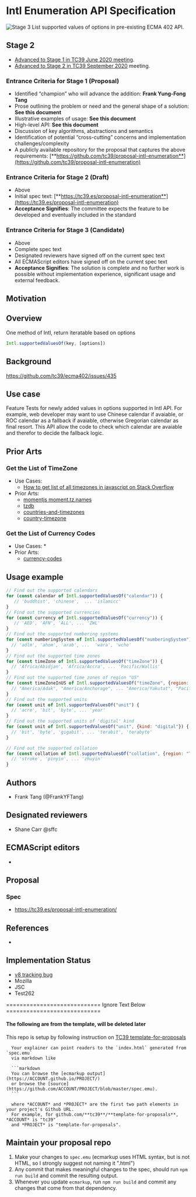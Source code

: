 # Intl Enumeration API Specification

![Stage 3](https://badges.aleen42.com/src/tc39_4.svg)
List supported values of options in pre-existing ECMA 402 API.

## Stage 2
* [Advanced to Stage 1 in TC39 June 2020 meeting](https://docs.google.com/presentation/d/17bkiVWuYxhMc24If72d6oENK3G6G-irO2EB4EEQCgxU/edit#slide=id.g881894be7c_0_156). 
* [Advanced to Stage 2 in TC39 September 2020](https://docs.google.com/presentation/d/1IWOHZVkXL_qbjz4T76bXmtLh7VOrWkT-HJIH2ZwY6NU/edit#slide=id.g96c285a300_1_0) meeting.

### Entrance Criteria for Stage 1 (Proposal)
* Identified “champion” who will advance the addition: **Frank Yung-Fong Tang**
* Prose outlining the problem or need and the general shape of a solution: **See this document**
* Illustrative examples of usage: **See this document**
* High-level API: **See this document**
* Discussion of key algorithms, abstractions and semantics
* Identification of potential “cross-cutting” concerns and implementation challenges/complexity
* A publicly available repository for the proposal that captures the above requirements: [**https://github.com/tc39/proposal-intl-enumeration**](https://github.com/tc39/proposal-intl-enumeration)
### Entrance Criteria for Stage 2 (Draft)
* Above
* Initial spec text: [**https://tc39.es/proposal-intl-enumeration**](https://tc39.es/proposal-intl-enumeration)
* **Acceptance Signifies**: The committee expects the feature to be developed and eventually included in the standard

### Entrance Criteria for Stage 3 (Candidate)
* Above
* Complete spec text
* Designated reviewers have signed off on the current spec text
* All ECMAScript editors have signed off on the current spec text
* **Acceptance Signifies**: The solution is complete and no further work is possible without implementation experience, significant usage and external feedback.

## Motivation


## Overview

One method of Intl, return iteratable based on options

```javascript
Intl.supportedValuesOf(key, [options])
```

## Background

https://github.com/tc39/ecma402/issues/435

## Use case
Feature Tests for newly added values in options supported in Intl API.
For example, web developer may want to use Chinese calendar if avaiable, or ROC calendar as a fallback if avaiable, otherwise Gregorian calendar as final resort. This API allow the code to check which calendar are avaiable and therefor to decide the fallback logic.

## Prior Arts
### Get the List of TimeZone

* Use Cases:
  * [How to get list of all timezones in javascript on Stack Overflow](https://stackoverflow.com/questions/38399465/how-to-get-list-of-all-timezones-in-javascript)
* Prior Arts:
  * [momentjs moment.tz.names](https://momentjs.com/timezone/docs/#/data-loading/getting-zone-names/)
  * [tzdb](https://github.com/vvo/tzdb/)
  * [countries-and-timezones](https://www.npmjs.com/package/countries-and-timezones)
  * [country-timezone](https://www.npmjs.com/package/country-timezone)

### Get the List of Currency Codes

* Use Cases:
  * 
* Prior Arts:
  * [currency-codes](https://www.npmjs.com/package/currency-codes)


## Usage example


```javascript
// Find out the supported calendars
for (const calendar of Intl.supportedValuesOf("calendar")) {
   // 'buddhist', 'chinese',  ... 'islamicc'
}
// Find out the supported currencies
for (const currency of Intl.supportedValuesOf("currency")) {
   // 'AED', 'AFN', 'ALL', ... 'ZWL'
}
// Find out the supported numbering systems
for (const numberingSystem of Intl.supportedValuesOf("numberingSystem")) {
  // 'adlm', 'ahom', 'arab', ...  'wara', 'wcho'
}
// Find out the supported time zones
for (const timeZone of Intl.supportedValuesOf("timeZone")) {
  // 'Africa/Abidjan', 'Africa/Accra', ... 'Pacific/Wallis'
}
// Find out the supported time zones of region "US"
for (const timeZoneInUS of Intl.supportedValuesOf("timeZone", {region: "US")) {
  // "America/Adak", "America/Anchorage", ... "America/Yakutat", "Pacific/Honolulu"
}
// Find out the supported units
for (const unit of Intl.supportedValuesOf("unit") {
  // 'acre', 'bit', 'byte', ... 'year'
}
// Find out the supported units of 'digital' kind
for (const unit of Intl.supportedValuesOf("unit", {kind: "digital"}) {
  // 'bit', 'byte', 'gigabit', ... 'terabit', 'terabyte'
}

// Find out the supported collation
for (const collation of Intl.supportedValuesOf("collation", {region: "TW")}) {
  // 'stroke', 'pinyin', ... 'zhuyin'
}
```


## Authors
* Frank Tang (@FrankYFTang)

## Designated reviewers
* Shane Carr @sffc
## ECMAScript editors
* 

## Proposal

### Spec
* https://tc39.es/proposal-intl-enumeration/

## References
*

## Implementation Status
* [v8 tracking bug](https://bugs.chromium.org/p/v8/issues/detail?id=10743)
* Mozilla
* JSC
* Test262




============================ Ignore Text Below ============================


#### The following are from the template, will be deleted later 

This repo is setup by following instruction on [TC39 template-for-proposals](https://github.com/tc39/template-for-proposals)

      Your explainer can point readers to the `index.html` generated from `spec.emu`
      via markdown like

      ```markdown
      You can browse the [ecmarkup output](https://ACCOUNT.github.io/PROJECT/)
      or browse the [source](https://github.com/ACCOUNT/PROJECT/blob/master/spec.emu).
      ```

      where *ACCOUNT* and *PROJECT* are the first two path elements in your project's Github URL.
      For example, for github.com/**tc39**/**template-for-proposals**, *ACCOUNT* is "tc39"
      and *PROJECT* is "template-for-proposals".


## Maintain your proposal repo

  1. Make your changes to `spec.emu` (ecmarkup uses HTML syntax, but is not HTML, so I strongly suggest not naming it ".html")
  1. Any commit that makes meaningful changes to the spec, should run `npm run build` and commit the resulting output.
  1. Whenever you update `ecmarkup`, run `npm run build` and commit any changes that come from that dependency.
  
  [explainer]: https://github.com/tc39/how-we-work/blob/master/explainer.md
